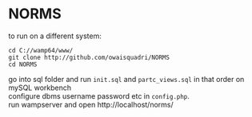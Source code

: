 # NORMS
to run on a different system:
```
cd C://wamp64/www/
git clone http://github.com/owaisquadri/NORMS
cd NORMS
```
go into sql folder and run `init.sql` and `partc_views.sql` in that order on mySQL workbench  
configure dbms username password etc in `config.php`.  
run wampserver and open http://localhost/norms/
